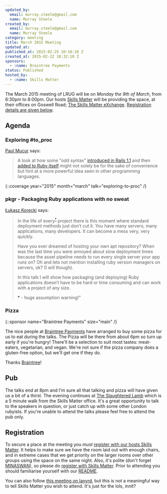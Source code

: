 ```yaml
---
updated_by:
  email: murray.steele@gmail.com
  name: Murray Steele
created_by:
  email: murray.steele@gmail.com
  name: Murray Steele
category: meeting
title: March 2015 Meeting
updated_at:
published_at: 2015-02-25 10:10:10 Z
created_at: 2015-02-22 18:32:10 Z
sponsors:
  - :name: Braintree Payments
status: Published
hosted_by:
  - :name: Skills Matter
---
```


The March 2015 meeting of LRUG will be on *Monday the 9th of March*, from 6:30pm to 8:00pm.  Our hosts [Skills Matter](http://skillsmatter.com/) will be providing the space, at their offices on Goswell Road; [The Skills Matter eXchange](https://skillsmatter.com/locations/96-skills-matter-exchange).  <a href="#mar15registration">Registration details are given below</a>.

## Agenda

### Exploring #to_proc

[Paul Mucur](http://mudge.name/) says:

> A look at how some "odd syntax" [introduced in Rails 1.1](https://github.com/rails/rails/commit/69bf71f5e9b537f88acc0d4492a057336e7305d1) and
> then [added to Ruby itself](https://github.com/ruby/ruby/commit/ac4d6ddfa3219c212d2865ed600a0ab568d5f0b5) might not solely be for the sake of
> convenience but hint at a more powerful idea seen in other
> programming languages.

{::coverage year="2015" month="march" talk="exploring-to-proc" /}

### pkgr - Packaging Ruby applications with no sweat

[Łukasz Korecki](http://lukasz.korecki.me) says:

> In the life of every<sup>[*](#pkgr-ps)</sup> project there is
> this moment where standard deployment methods just don’t cut
> it. You have many servers, many applications, many developers.
> It can become a mess very, very quickly.
>
> Have you ever dreamed of hosting your own apt repository? When
> was the last time you were annoyed about slow deployment times
> because the asset pipeline needs to run every single server
> your app runs on? Oh and lets not mention installing ruby
> version managers on servers, ok? (I will though).
>
> In this talk I will show how packaging (and deploying) Ruby
> applications doesn’t have to be hard or time consuming and can
> work with a project of any size.
>
> <a name="pkgr-ps">*</a> - huge assumption warning!”

### Pizza

{::sponsor name="Braintree Payments" size="main" /}

The nice people at [Braintree Payments](https://braintreepayments.com) have arranged to buy some pizza for us to eat during the talks.  The Pizza will be there from about 6pm so turn up early if you're hungry!  There'll be a selection to suit most tastes: meat-eaters, vegetarian, and vegan.  We're not sure if the pizza company does a gluten-free option, but we'll get one if they do.

Thanks [Braintree](https://braintreepayments.com)!

## Pub

The talks end at 8pm and I'm sure all that talking and pizza will have given us a bit of a thirst.  The evening continues at [The Slaughtered Lamb](http://www.theslaughteredlambpub.com/) which is a 5 minute walk from the Skills Matter office.  It's a great opportunity to talk to the speakers in question, or just catch up with some other London rubyists.  If you're unable to attend the talks please feel free to attend the pub only.

Registration <a name="mar15registration">&nbsp;</a>
---------------------------------------------------

To secure a place at the meeting you *must* [register with our hosts Skills Matter](https://skillsmatter.com/meetups/7063-exploring-to_proc-and-pkgr).  It helps to make sure we have the room laid out with enough chairs, and in extreme cases that we get priority on the larger rooms over other groups using the space on the same night.  Also, it's polite (don't forget [MINASWAN](http://oreilly.com/ruby/excerpts/ruby-learning-rails/ruby-glossary.html#I_indexterm_d1e32036)), so please do [register with Skills Matter](https://skillsmatter.com/meetups/7063-exploring-to_proc-and-pkgr).  Prior to attending you should familiarise yourself with our [README](http://readme.lrug.org/).

You can also follow [this meeting on lanyrd](http://lanyrd.com/2015/lrug-march/), but this is not a meaningful way to tell Skills Matter you wish to attend.  It's just for the lols, innit?
